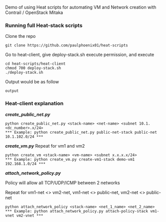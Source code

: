 Demo of using Heat scripts for automating VM and Network creation with Contrail / OpenStack Mitaka

### Running full Heat-stack scripts
Clone the repo
```
git clone https://github.com/paulphoenix01/heat-scripts
```
Go to heat-client, give deploy-stack.sh execute permission, and execute
```
cd heat-scripts/heat-client
chmod 700 deploy-stack.sh
./deploy-stack.sh
```
Output would be as follow
```
output
```

### Heat-client explanation
***create_public_net.py***
```
python create_public_net.py <stack-name> <net-name> <subnet 10.1.<dc_number>.x/24>
*** Example: python create_public_net.py public-net-stack public-net 10.1.102.0/24 ***
```

***create_vm.py***
Repeat for vm1 and vm2
```
python create_vm <stack-name> <vm-name> <subnet x.x.x.x/24> 
*** Example: python create_vm.py create-vm1-stack demo-vm1 192.168.1.0/24 ***
```

***attach_network_policy.py***

Policy will allow all TCP/UDP/ICMP between 2 networks

Repeat for vm1-net <> vm2-net, vm1-net <> public-net, vm2-net <> public-net
```
python attach_network_policy <stack-name> <net_1_name> <net_2_name>
*** Example: python attach_network_policy.py attach-policy-stack vm1-vnet vm2-vnet ***
```
